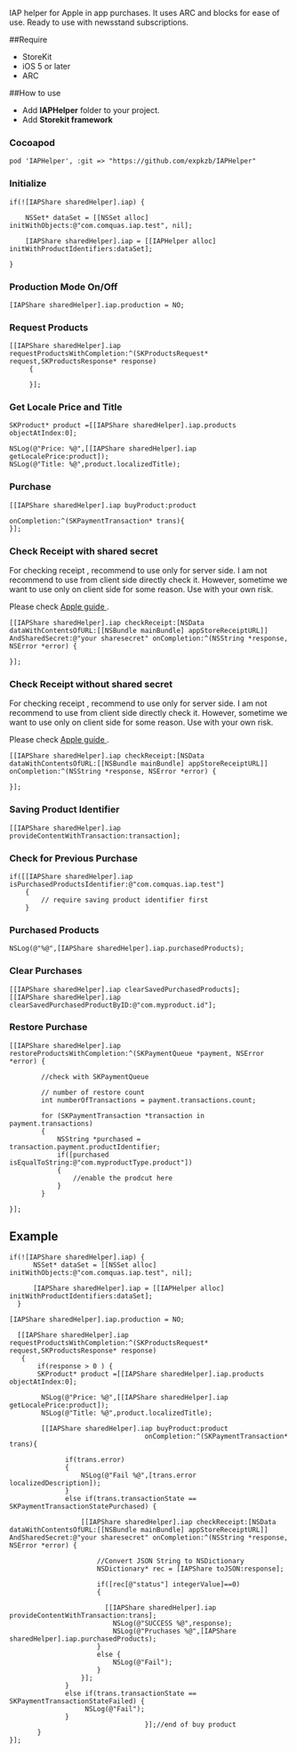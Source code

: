 IAP helper for Apple in app purchases. It uses ARC and blocks for ease of use. Ready to use with newsstand subscriptions.

##Require

* StoreKit
* iOS 5 or later
* ARC

##How to use

* Add **IAPHelper** folder to your project.
* Add **Storekit framework**

### Cocoapod

```
pod 'IAPHelper', :git => "https://github.com/expkzb/IAPHelper"
```


### Initialize

```objc
if(![IAPShare sharedHelper].iap) {

    NSSet* dataSet = [[NSSet alloc] initWithObjects:@"com.comquas.iap.test", nil];

    [IAPShare sharedHelper].iap = [[IAPHelper alloc] initWithProductIdentifiers:dataSet];

}
```

### Production Mode On/Off

```objc
[IAPShare sharedHelper].iap.production = NO;
```

### Request Products

```objc
[[IAPShare sharedHelper].iap requestProductsWithCompletion:^(SKProductsRequest* request,SKProductsResponse* response)
     {

     }];
```

### Get Locale Price and Title

```objc
SKProduct* product =[[IAPShare sharedHelper].iap.products objectAtIndex:0];

NSLog(@"Price: %@",[[IAPShare sharedHelper].iap getLocalePrice:product]);
NSLog(@"Title: %@",product.localizedTitle);
```

### Purchase

```objc
[[IAPShare sharedHelper].iap buyProduct:product
                                    onCompletion:^(SKPaymentTransaction* trans){
}];
```



### Check Receipt with shared secret

For checking receipt , recommend to use only for server side. I am not recommend to use from client side directly check it. However, sometime we want to use only on client side for some reason. Use with your own risk.

Please check [Apple guide ](https://developer.apple.com/library/content/releasenotes/General/ValidateAppStoreReceipt/Chapters/ValidateRemotely.html#//apple_ref/doc/uid/TP40010573-CH104-SW2).

```objc
[[IAPShare sharedHelper].iap checkReceipt:[NSData dataWithContentsOfURL:[[NSBundle mainBundle] appStoreReceiptURL]] AndSharedSecret:@"your sharesecret" onCompletion:^(NSString *response, NSError *error) {

}];
```

### Check Receipt without shared secret

For checking receipt , recommend to use only for server side. I am not recommend to use from client side directly check it. However, sometime we want to use only on client side for some reason. Use with your own risk.

Please check [Apple guide ](https://developer.apple.com/library/content/releasenotes/General/ValidateAppStoreReceipt/Chapters/ValidateRemotely.html#//apple_ref/doc/uid/TP40010573-CH104-SW2).

```objc
[[IAPShare sharedHelper].iap checkReceipt:[NSData dataWithContentsOfURL:[[NSBundle mainBundle] appStoreReceiptURL]] onCompletion:^(NSString *response, NSError *error) {

}];
```

### Saving Product Identifier

```objc
[[IAPShare sharedHelper].iap provideContentWithTransaction:transaction];
```

### Check for Previous Purchase

```objc
if([[IAPShare sharedHelper].iap isPurchasedProductsIdentifier:@"com.comquas.iap.test"]
	{
		// require saving product identifier first
	}
```

### Purchased Products

```objc
NSLog(@"%@",[IAPShare sharedHelper].iap.purchasedProducts);
```

### Clear Purchases

```objc
[[IAPShare sharedHelper].iap clearSavedPurchasedProducts];
[[IAPShare sharedHelper].iap clearSavedPurchasedProductByID:@"com.myproduct.id"];
```

### Restore Purchase

```objc
[[IAPShare sharedHelper].iap restoreProductsWithCompletion:^(SKPaymentQueue *payment, NSError *error) {

		//check with SKPaymentQueue

		// number of restore count
		int numberOfTransactions = payment.transactions.count;

		for (SKPaymentTransaction *transaction in payment.transactions)
		{
            NSString *purchased = transaction.payment.productIdentifier;
	        if([purchased isEqualToString:@"com.myproductType.product"])
        	{
				//enable the prodcut here
	        }
    	}

}];
```

## Example

```objc
if(![IAPShare sharedHelper].iap) {
      NSSet* dataSet = [[NSSet alloc] initWithObjects:@"com.comquas.iap.test", nil];

      [IAPShare sharedHelper].iap = [[IAPHelper alloc] initWithProductIdentifiers:dataSet];
  }

[IAPShare sharedHelper].iap.production = NO;

  [[IAPShare sharedHelper].iap requestProductsWithCompletion:^(SKProductsRequest* request,SKProductsResponse* response)
   {
       if(response > 0 ) {
       SKProduct* product =[[IAPShare sharedHelper].iap.products objectAtIndex:0];

        NSLog(@"Price: %@",[[IAPShare sharedHelper].iap getLocalePrice:product]);
        NSLog(@"Title: %@",product.localizedTitle);

        [[IAPShare sharedHelper].iap buyProduct:product
                                  onCompletion:^(SKPaymentTransaction* trans){

              if(trans.error)
              {
                  NSLog(@"Fail %@",[trans.error localizedDescription]);
              }
              else if(trans.transactionState == SKPaymentTransactionStatePurchased) {

                  [[IAPShare sharedHelper].iap checkReceipt:[NSData dataWithContentsOfURL:[[NSBundle mainBundle] appStoreReceiptURL]] AndSharedSecret:@"your sharesecret" onCompletion:^(NSString *response, NSError *error) {

                      //Convert JSON String to NSDictionary
                      NSDictionary* rec = [IAPShare toJSON:response];

                      if([rec[@"status"] integerValue]==0)
                      {
                      
                        [[IAPShare sharedHelper].iap provideContentWithTransaction:trans];
                          NSLog(@"SUCCESS %@",response);
                          NSLog(@"Pruchases %@",[IAPShare sharedHelper].iap.purchasedProducts);
                      }
                      else {
                          NSLog(@"Fail");
                      }
                  }];
              }
              else if(trans.transactionState == SKPaymentTransactionStateFailed) {
                   NSLog(@"Fail");
              }
                                  }];//end of buy product
       }
}];
```
